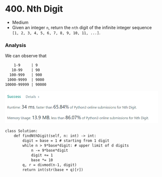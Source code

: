 # 400. Nth Digit

* Medium
* Given an integer `n`, return the `nth` digit of the infinite integer sequence `[1, 2, 3, 4, 5, 6, 7, 8, 9, 10, 11, ...]`.

### Analysis&#x20;

We can observe that&#x20;

```
    1-9     | 9
   10-99    | 90
  100-999   | 900 
 1000-9999  | 9000 
10000-99999 | 90000
```

![](<../.gitbook/assets/image (17).png>)

```
class Solution:
    def findNthDigit(self, n: int) -> int:
        digit = base = 1 # starting from 1 digit
        while n > 9*base*digit: # upper limit of d digits 
            n -= 9*base*digit
            digit += 1
            base *= 10 
        q, r = divmod(n-1, digit)
        return int(str(base + q)[r])
```
